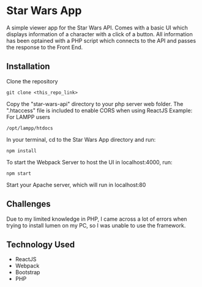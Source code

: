 # Star Wars App

A simple viewer app for the Star Wars API. Comes with a basic UI which displays information of a character with a click of a button. All information has been optained with a PHP script which connects to the API and passes the response to the Front End.

## Installation

Clone the repository

    git clone <this_repo_link>

Copy the "star-wars-api" directory to your php server web folder. The ".htaccess" file is included to enable CORS when using ReactJS
Example: For LAMPP users

    /opt/lampp/htdocs

In your terminal, cd to the Star Wars App directory and run:

    npm install
To start the Webpack Server to host the UI in localhost:4000, run:

    npm start

Start your Apache server, which will run in localhost:80

## Challenges

Due to my limited knowledge in PHP, I came across a lot of errors when trying to install lumen on my PC, so I was unable to use the framework.

## Technology Used

 - ReactJS
 - Webpack
 - Bootstrap
 - PHP
